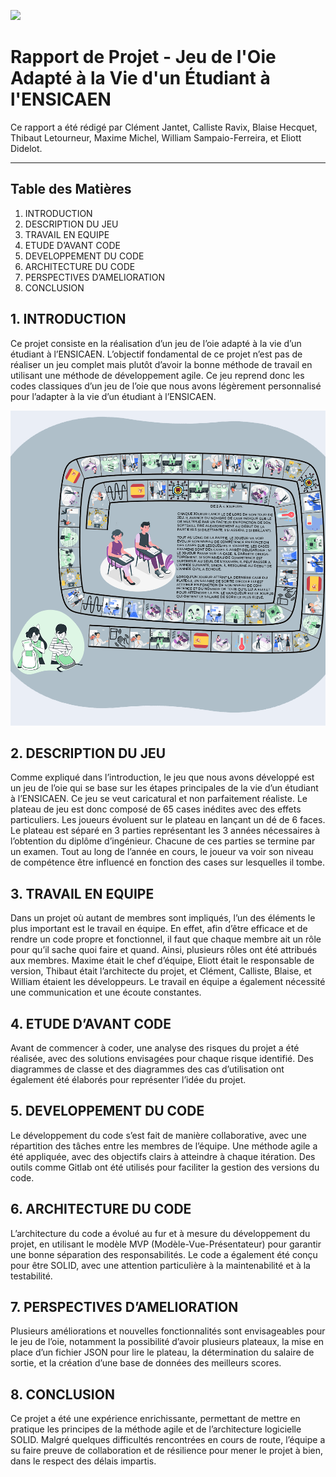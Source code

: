 [<img src="https://www.ensicaen.fr/wp-content/uploads/2017/02/LogoEnsicaen.gif" width="256" >](https://www.ensicaen.fr)

# Rapport de Projet - Jeu de l'Oie Adapté à la Vie d'un Étudiant à l'ENSICAEN

Ce rapport a été rédigé par Clément Jantet, Calliste Ravix, Blaise Hecquet, Thibaut Letourneur, Maxime Michel, William Sampaio-Ferreira, et Eliott Didelot.

---

## Table des Matières

1. INTRODUCTION
2. DESCRIPTION DU JEU
3. TRAVAIL EN EQUIPE
4. ETUDE D’AVANT CODE
5. DEVELOPPEMENT DU CODE
6. ARCHITECTURE DU CODE
7. PERSPECTIVES D’AMELIORATION
8. CONCLUSION

## 1. INTRODUCTION

Ce projet consiste en la réalisation d’un jeu de l’oie adapté à la vie d’un étudiant à l’ENSICAEN. L’objectif fondamental de ce projet n’est pas de réaliser un jeu complet mais plutôt d’avoir la bonne méthode de travail en utilisant une méthode de développement agile. Ce jeu reprend donc les codes classiques d’un jeu de l’oie que nous avons légèrement personnalisé pour l’adapter à la vie d’un étudiant à l’ENSICAEN.

![Plateau de jeu](https://github.com/Cleanz7/Jeu-de-l-oie/blob/main/plateau.png)

## 2. DESCRIPTION DU JEU

Comme expliqué dans l’introduction, le jeu que nous avons développé est un jeu de l’oie qui se base sur les étapes principales de la vie d’un étudiant à l’ENSICAEN. Ce jeu se veut caricatural et non parfaitement réaliste. Le plateau de jeu est donc composé de 65 cases inédites avec des effets particuliers. Les joueurs évoluent sur le plateau en lançant un dé de 6 faces. Le plateau est séparé en 3 parties représentant les 3 années nécessaires à l’obtention du diplôme d’ingénieur. Chacune de ces parties se termine par un examen. Tout au long de l’année en cours, le joueur va voir son niveau de compétence être influencé en fonction des cases sur lesquelles il tombe.

## 3. TRAVAIL EN EQUIPE

Dans un projet où autant de membres sont impliqués, l’un des éléments le plus important est le travail en équipe. En effet, afin d’être efficace et de rendre un code propre et fonctionnel, il faut que chaque membre ait un rôle pour qu’il sache quoi faire et quand. Ainsi, plusieurs rôles ont été attribués aux membres. Maxime était le chef d’équipe, Eliott était le responsable de version, Thibaut était l’architecte du projet, et Clément, Calliste, Blaise, et William étaient les développeurs. Le travail en équipe a également nécessité une communication et une écoute constantes.

## 4. ETUDE D’AVANT CODE

Avant de commencer à coder, une analyse des risques du projet a été réalisée, avec des solutions envisagées pour chaque risque identifié. Des diagrammes de classe et des diagrammes des cas d’utilisation ont également été élaborés pour représenter l’idée du projet.

## 5. DEVELOPPEMENT DU CODE

Le développement du code s’est fait de manière collaborative, avec une répartition des tâches entre les membres de l’équipe. Une méthode agile a été appliquée, avec des objectifs clairs à atteindre à chaque itération. Des outils comme Gitlab ont été utilisés pour faciliter la gestion des versions du code.

## 6. ARCHITECTURE DU CODE

L’architecture du code a évolué au fur et à mesure du développement du projet, en utilisant le modèle MVP (Modèle-Vue-Présentateur) pour garantir une bonne séparation des responsabilités. Le code a également été conçu pour être SOLID, avec une attention particulière à la maintenabilité et à la testabilité.

## 7. PERSPECTIVES D’AMELIORATION

Plusieurs améliorations et nouvelles fonctionnalités sont envisageables pour le jeu de l’oie, notamment la possibilité d’avoir plusieurs plateaux, la mise en place d’un fichier JSON pour lire le plateau, la détermination du salaire de sortie, et la création d’une base de données des meilleurs scores.

## 8. CONCLUSION

Ce projet a été une expérience enrichissante, permettant de mettre en pratique les principes de la méthode agile et de l’architecture logicielle SOLID. Malgré quelques difficultés rencontrées en cours de route, l’équipe a su faire preuve de collaboration et de résilience pour mener le projet à bien, dans le respect des délais impartis.
